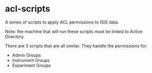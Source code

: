 # acl-scripts

A series of scripts to apply ACL permissions to ISIS data.

Note: the machine that will run these scripts must be linked to Active Directory.

There are 3 scripts that are all similar. They handle the permissions for:
* Admin Groups
* Instrument Groups
* Experiment Groups